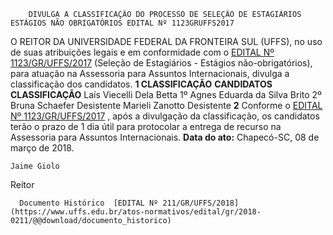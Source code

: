         DIVULGA A CLASSIFICAÇÃO DO PROCESSO DE SELEÇÃO DE ESTAGIÁRIOS ESTÁGIOS NÃO OBRIGATÓRIOS EDITAL Nº 1123GRUFFS2017  

 O REITOR DA UNIVERSIDADE FEDERAL DA FRONTEIRA SUL (UFFS), no uso de suas atribuições legais e em conformidade com o [EDITAL Nº 1123/GR/UFFS/2017](https://www.uffs.edu.br/atos-normativos/edital/gr/2017-1123)  (Seleção de Estagiários - Estágios não-obrigatórios), para atuação na Assessoria para Assuntos Internacionais, divulga a classificação dos candidatos.  **1 CLASSIFICAÇÃO**      **CANDIDATOS**    **CLASSIFICAÇÃO**      Laís Viecelli Dela Betta   1º     Agnes Eduarda da Silva Brito   2º     Bruna Schaefer   Desistente     Marieli Zanotto   Desistente       **2** Conforme o [EDITAL Nº 1123/GR/UFFS/2017](https://www.uffs.edu.br/atos-normativos/edital/gr/2017-1123)  , após a divulgação da classificação, os candidatos terão o prazo de 1 dia útil para protocolar a entrega de recurso na Assessoria para Assuntos Internacionais.      **Data do ato:** Chapecó-SC, 08 de março de 2018.   
 

    Jaime Giolo   
 Reitor 

      Documento Histórico  [EDITAL Nº 211/GR/UFFS/2018](https://www.uffs.edu.br/atos-normativos/edital/gr/2018-0211/@@download/documento_historico)     
      